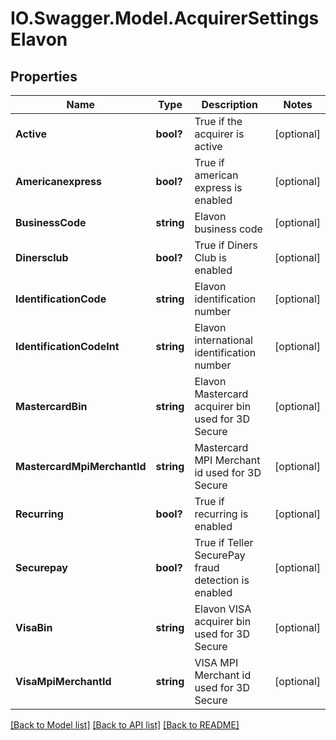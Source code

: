 # IO.Swagger.Model.AcquirerSettingsElavon
## Properties

Name | Type | Description | Notes
------------ | ------------- | ------------- | -------------
**Active** | **bool?** | True if the acquirer is active | [optional] 
**Americanexpress** | **bool?** | True if american express is enabled | [optional] 
**BusinessCode** | **string** | Elavon business code | [optional] 
**Dinersclub** | **bool?** | True if Diners Club is enabled | [optional] 
**IdentificationCode** | **string** | Elavon identification number | [optional] 
**IdentificationCodeInt** | **string** | Elavon international identification number | [optional] 
**MastercardBin** | **string** | Elavon Mastercard acquirer bin used for 3D Secure | [optional] 
**MastercardMpiMerchantId** | **string** | Mastercard MPI Merchant id used for 3D Secure | [optional] 
**Recurring** | **bool?** | True if recurring is enabled | [optional] 
**Securepay** | **bool?** | True if Teller SecurePay fraud detection is enabled | [optional] 
**VisaBin** | **string** | Elavon VISA acquirer bin used for 3D Secure | [optional] 
**VisaMpiMerchantId** | **string** | VISA MPI Merchant id used for 3D Secure | [optional] 

[[Back to Model list]](../README.md#documentation-for-models) [[Back to API list]](../README.md#documentation-for-api-endpoints) [[Back to README]](../README.md)

